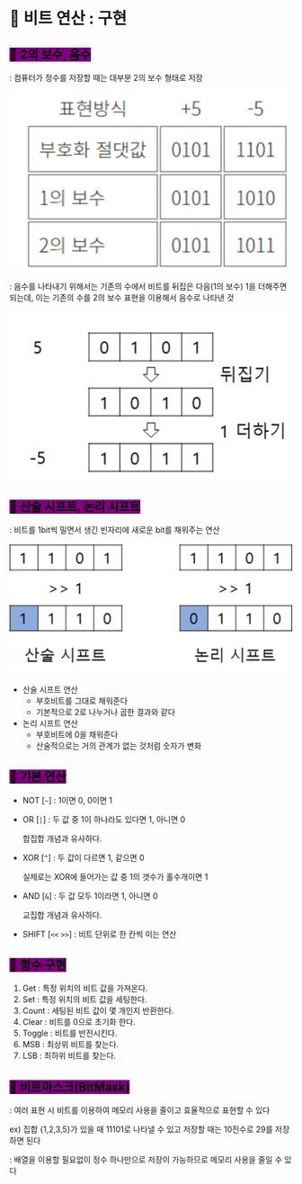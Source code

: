 # 🐢 비트 연산 : 구현

## <mark style="background-color:purple;">**🫧 2의 보수, 음수**</mark>

: 컴퓨터가 정수를 저장할 때는 대부분 2의 보수 형태로 저장

![](<../../.gitbook/assets/image (13).png>)

: 음수를 나타내기 위해서는 기존의 수에서 비트를 뒤집은 다음(1의 보수) 1을 더해주면 되는데, 이는 기존의 수를 2의 보수 표현을 이용해서 음수로 나타낸 것

![](<../../.gitbook/assets/image (14).png>)



## <mark style="background-color:purple;">**🫧 산술 시프트, 논리 시프트**</mark>

: 비트를 1bit씩 밀면서 생긴 빈자리에 새로운 bit를 채워주는 연산

![](<../../.gitbook/assets/image (8).png>)

* 산술 시프트 연산
  * 부호비트를 그대로 채워준다
  * 기본적으로 2로 나누거나 곱한 결과와 같다
* 논리 시프트 연산
  * 부호비트에 0을 채워준다
  * 산술적으로는 거의 관계가 없는 것처럼 숫자가 변화



## <mark style="background-color:purple;">**🫧 기본 연산**</mark>

* NOT \[`~`] : 1이면 0, 0이면 1
*   OR \[`|`] : 두 값 중 1이 하나라도 있다면 1, 아니면 0

    합집합 개념과 유사하다.
*   XOR \[`^`] : 두 값이 다르면 1, 같으면 0

    실제로는 XOR에 들어가는 값 중 1의 갯수가 홀수개이면 1
*   AND \[`&`] : 두 값 모두 1이라면 1, 아니면 0

    교집합 개념과 유사하다.
* SHIFT \[`<<` `>>`] : 비트 단위로 한 칸씩 미는 연산

####

## <mark style="background-color:purple;">**🫧 함수 구현**</mark>

1. Get : 특정 위치의 비트 값을 가져온다.
2. Set : 특정 위치의 비트 값을 세팅한다.
3. Count : 세팅된 비트 값이 몇 개인지 반환한다.
4. Clear : 비트를 0으로 초기화 한다.
5. Toggle : 비트를 반전시킨다.
6. MSB : 최상위 비트를 찾는다.
7. LSB : 최하위 비트를 찾는다.



## <mark style="background-color:purple;">**🫧 비트마스크(BitMask)**</mark>

: 여러 표현 시 비트를 이용하여 메모리 사용을 줄이고 효율적으로 표현할 수 있다

ex) 집합 {1,2,3,5}가 있을 때 11101로 나타낼 수 있고 저장할 때는 10진수로 29를 저장하면 된다

: 배열을 이용할 필요없이 정수 하나만으로 저장이 가능하므로 메모리 사용을 줄일 수 있다
